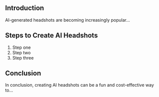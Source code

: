 ## Introduction

AI-generated headshots are becoming increasingly popular...

## Steps to Create AI Headshots

1. Step one
2. Step two
3. Step three

## Conclusion

In conclusion, creating AI headshots can be a fun and cost-effective way to...
